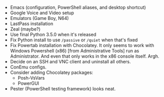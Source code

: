 * Emacs (configuration, PowerShell aliases, and desktop shortcut)
* Google Voice and Video setup
* Emulators (Game Boy, N64)
* LastPass installation
* Zeal (maybe?)
* Use final Python 3.5.0 when it's released
* Fix Python install to use `/passive` or `/quiet` when that's fixed
* Fix Powertab installation with Chocolatey. It only seems to work with Windows Powershell (x86) [from Administrative Tools] run as Administrator. And even that only works in the x86 console itself. Argh.
* Decide on an SSH and VNC client and uninstall all others.
* ConEmu configs.
* Consider adding Chocolatey packages:
    * Posh-VsVars
    * PowerGUI
* Pester (PowerShell testing framework) looks neat.
